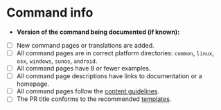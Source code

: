 <!--
Thank you for contributing!
Please fill in the following checklist, removing items that do not apply.
See also https://github.com/tldr-pages/tldr/blob/main/CONTRIBUTING.md
-->

# Command info

- **Version of the command being documented (if known):**  

- [ ] New command pages or translations are added.
- [ ] All command pages are in correct platform directories: `common`, `linux`, `osx`, `windows`, `sunos`, `android`.
- [ ] All command pages have 8 or fewer examples.
- [ ] All command page descriptions have links to documentation or a homepage.
- [ ] All command pages follow the [content guidelines](/tldr-pages/tldr/blob/main/CONTRIBUTING.md#guidelines).
- [ ] The PR title conforms to the recommended [templates](/tldr-pages/tldr/blob/main/CONTRIBUTING.md#commit-message).

